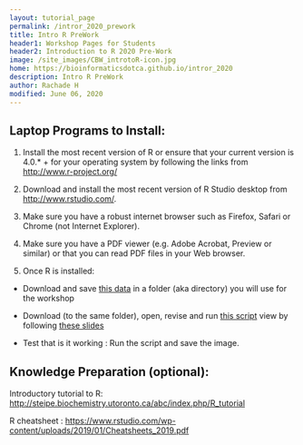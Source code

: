 ```yaml
---
layout: tutorial_page
permalink: /intror_2020_prework
title: Intro R PreWork
header1: Workshop Pages for Students
header2: Introduction to R 2020 Pre-Work
image: /site_images/CBW_introtoR-icon.jpg
home: https://bioinformaticsdotca.github.io/intror_2020
description: Intro R PreWork
author: Rachade H
modified: June 06, 2020
---
```




## Laptop Programs to Install:

1) Install the most recent version of R or ensure that your current version is 4.0.* + for your operating system by following the links from http://www.r-project.org/  

2) Download and install the most recent version of R Studio desktop from http://www.rstudio.com/. 

3) Make sure you have a robust internet browser such as Firefox, Safari or Chrome (not Internet Explorer). 

4) Make sure you have a PDF viewer (e.g. Adobe Acrobat, Preview or similar) or that you can read PDF files in your Web browser. 

5) Once R is installed: 
- Download and save [this data](https://drive.google.com/file/d/19j_LEpbl7WJeHlnNaq2rUayRR8-SsjYW/view) in a folder (aka directory) you will use for the workshop

- Download (to the same folder), open, revise and run [this script](https://drive.google.com/file/d/1NAT4tSNgCmy4UVADxGq35F7AjVomRs2p/) view by following [these slides](https://drive.google.com/file/d/1amoi1R-fDXgdCtsKg9Ari8FrLuPPDytw/view?usp=sharing)

- Test that is it working : Run the script and save the image.


## Knowledge Preparation (optional): <a id="preworkshop"></a>

Introductory tutorial to R: http://steipe.biochemistry.utoronto.ca/abc/index.php/R_tutorial  
 
R cheatsheet : https://www.rstudio.com/wp-content/uploads/2019/01/Cheatsheets_2019.pdf  
